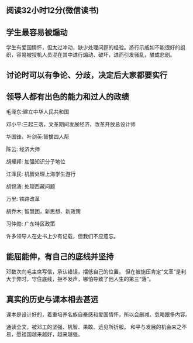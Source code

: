 ## 阅读32小时12分(微信读书)

## 学生最容易被煽动

学生有爱国情怀，但太过冲动，缺少处理问题的经验。游行示威如不能很好的组织，容易被投机人员混在其中进行煽动、破坏，进而引发骚乱，酿成悲剧。

## 讨论时可以有争论、分歧，决定后大家都要实行

## 领导人都有出色的能力和过人的政绩
毛泽东:建立中华人民共和国  

邓小平:三起三落，文革期间发展经济，改革开放总设计师  

华国锋、叶剑英:智擒四人帮  

陈云: 经济大师  

胡耀邦: 加强知识分子地位  

江泽民: 机智处理上海学生游行  

胡锦涛: 处理西藏问题  

万里: 铁路改革  

胡乔木: 智慧团，新思想、新政策  

习仲勋: 广东特区政策 

许多领导人在史书上少有记载，但我们不应遗忘。

## 能屈能伸，有自己的底线并坚持

邓数次向毛主席写信，承认错误，摆低自己的位置。
但在被施压肯定“文革”是利大于弊时，守住底线，拒不发声，哪怕导致了他人生的第三“落”。

## 真实的历史与课本相去甚远
课本是设计好的，着重培养名族自豪感和爱国情怀，所以会删减、忽略跟多内容。

通读全文，被邓工的坚强、机智、果敢、远见所折服。 和平与发展的机会来之不易，愿祖国越来越好，越来越强。